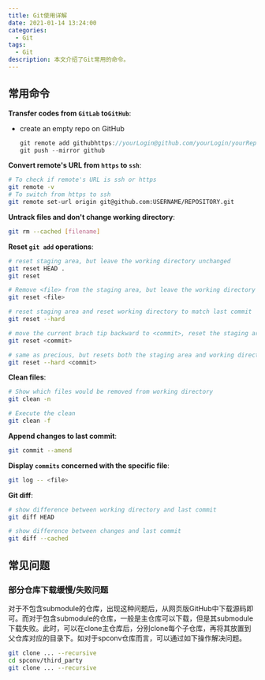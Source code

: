 ```yaml
---
title: Git使用详解
date: 2021-01-14 13:24:00
categories:
  - Git
tags:
  - Git
description: 本文介绍了Git常用的命令。
---
```




## 常用命令

**Transfer codes from `GitLab` to`GitHub`**:

- create an empty repo on GitHub

  ```c++
  git remote add githubhttps://yourLogin@github.com/yourLogin/yourRepoName.git
  git push --mirror github
  ```



**Convert remote's URL from `https` to `ssh`**:

```bash
# To check if remote's URL is ssh or https
git remote -v
# To switch from https to ssh
git remote set-url origin git@github.com:USERNAME/REPOSITORY.git
```



**Untrack files and don't change working directory**:

```bash
git rm --cached [filename]
```



**Reset `git add` operations**:

```bash
# reset staging area, but leave the working directory unchanged
git reset HEAD .
git reset

# Remove <file> from the staging area, but leave the working directory unchanged
git reset <file>

# reset staging area and reset working directory to match last commit
git reset --hard

# move the current brach tip backward to <commit>, reset the staging area to match, but leave the working directory alone
git reset <commit>

# same as precious, but resets both the staging area and working directory
git reset --hard <commit>
```



**Clean files**:

```bash
# Show which files would be removed from working directory
git clean -n

# Execute the clean
git clean -f
```



**Append changes to last commit**:

```bash
git commit --amend
```



**Display `commits` concerned with the specific file**:

```bash
git log -- <file>
```



**Git diff**:

```bash
# show difference between working directory and last commit
git diff HEAD

# show difference between changes and last commit
git diff --cached
```

## 常见问题

### 部分仓库下载缓慢/失败问题

对于不包含submodule的仓库，出现这种问题后，从网页版GitHub中下载源码即可。而对于包含submodule的仓库，一般是主仓库可以下载，但是其submodule下载失败。此时，可以在clone主仓库后，分别clone每个子仓库，再将其放置到父仓库对应的目录下。如对于spconv仓库而言，可以通过如下操作解决问题。

```bash
git clone ... --recursive
cd spconv/third_party
git clone ... --recursive
```

